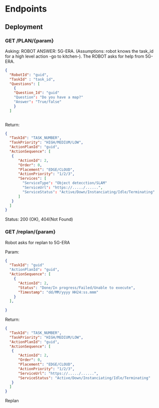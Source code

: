 # Endpoints

## Deployment


### GET /PLAN/{param} 


Asking: ROBOT ANSWER: 5G-ERA.
(Assumptions: robot knows the task_id for a high level action -go to kitchen-). The ROBOT asks for help from 5G-ERA. 

```json
{
  "RobotId": "guid",
  "TaskId" : "task_id",
  "Questions": [
    {
    "Question_Id": "guid"
    "Question": "Do you have a map?"
    "Answer": "True/false"
    }
  ]
  
```

Return: 
```json
{
  "TaskId": "TASK_NUMBER",
  "TaskPriority": "HIGH/MEDIUM/LOW",
  "ActionPlanId": "guid",
  "ActionSequence": [
   {
      "ActionId": 2,
      "Order": 0,
      "Placement": "EDGE/CLOUD",
      "ActionPriority": "1/2/3",
      "Services": [
        "ServiceType": "Object detecction/SLAM"   
        "ServiceUrl": "https://...../......",
        "ServiceStatus": "Active/Down/Instanciating/Idle/Terminating"
      ]
   } 
  ]
}
```
Status: 200 (OK), 404(Not Found)

### GET /replan/{param}
Robot asks for replan to 5G-ERA

Param:
```json
{
  "TaskId": "guid"
  "ActionPlanId": "guid",
  "ActionSequence": [
    {
      "ActionId": 2,
      "Status": "Done/In progress/Failed/Unable to execute",
      "Timestamp": "dd/MM/yyyy HH24:ss.mmm"
    }
  ],
  
}
```
Return: 
```json
{
  "TaskId": "TASK_NUMBER",
  "TaskPriority": "HIGH/MEDIUM/LOW",
  "ActionPlanId": "guid",
  "ActionSequence": [
   {
      "ActionId": 2,
      "Order": 0,
      "Placement": "EDGE/CLOUD",
      "ActionPriority": "1/2/3",
      "ServiceUrl": "https://...../......",
      "ServiceStatus": "Active/Down/Instanciating/Idle/Terminating"
   } 
  ]
}
```
Replan 
